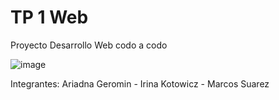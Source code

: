 # TP 1 Web
Proyecto Desarrollo Web codo a codo

![image](https://user-images.githubusercontent.com/112291318/187053592-fa2cfcb8-0564-47fa-ae25-384cdc4aa799.png)

Integrantes: Ariadna Geromin - Irina Kotowicz - Marcos Suarez
